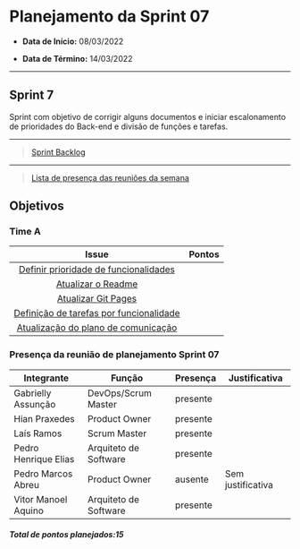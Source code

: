 # Planejamento da Sprint 07

- **Data de Início:** 08/03/2022

- **Data de Término:** 14/03/2022

---

## Sprint 7
Sprint com objetivo de corrigir alguns documentos e iniciar escalonamento de prioridades do Back-end e divisão de funções e tarefas. 


---

> [Sprint Backlog](https://github.com/fga-eps-mds/2021.2-Sigaa-Plus/milestone/9)

---

> [Lista de presença das reuniões da semana](https://docs.google.com/spreadsheets/d/1bg0_TugpNcp5Z1Xstcibsq685ItGP3Mkw8NvSI3UWlE/edit#gid=186001220)

## Objetivos
### Time A
|                                      Issue                                       | Pontos |
| :------------------------------------------------------------------------------: | :----: |
| [ Definir prioridade de funcionalidades](https://github.com/fga-eps-mds/2021.2-Sigaa-Plus/issues/147) |      |
| [Atualizar o Readme](https://github.com/fga-eps-mds/2021.2-Sigaa-Plus/issues/149) |       |
|               [Atualizar Git Pages](https://github.com/fga-eps-mds/2021.2-Sigaa-Plus/issues/151)      | 
|               [Definição de tarefas por funcionalidade](https://github.com/fga-eps-mds/2021.2-Sigaa-Plus/issues/147)      |       
|               [Atualização do plano de comunicação](https://github.com/fga-eps-mds/2021.2-Sigaa-Plus/issues/152)      |      |

### Presença da reunião de planejamento Sprint 07

| Integrante|Função|Presença|Justificativa|
|--------------|-------------|-------|----------------------| 
| Gabrielly Assunção |DevOps/Scrum Master |presente | |  
| Hian Praxedes |Product Owner |presente | |  
| Laís Ramos |Scrum Master | presente| |
| Pedro Henrique Elias |Arquiteto de Software |presente | |  
| Pedro Marcos Abreu |Product Owner |ausente |Sem justificativa |Sem justificativa  
| Vitor Manoel Aquino|Arquiteto de Software |presente | |


<h4><i>Total de pontos planejados:15 </i></h4>


